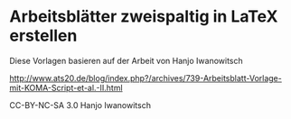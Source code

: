 # Arbeitsblätter zweispaltig in LaTeX erstellen

Diese Vorlagen basieren auf der Arbeit von Hanjo Iwanowitsch

http://www.ats20.de/blog/index.php?/archives/739-Arbeitsblatt-Vorlage-mit-KOMA-Script-et-al.-II.html

CC-BY-NC-SA 3.0 Hanjo Iwanowitsch